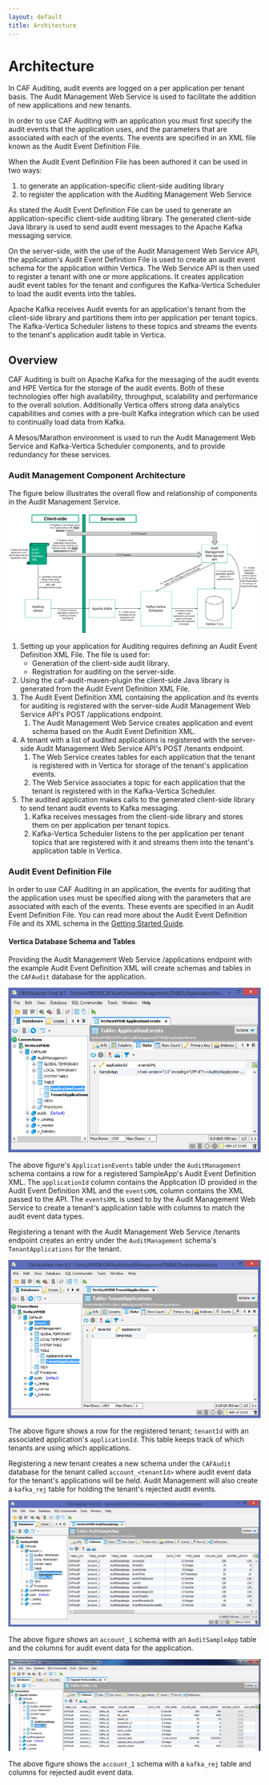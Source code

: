 ```yaml
---
layout: default
title: Architecture
---
```


# Architecture

In CAF Auditing, audit events are logged on a per application per tenant basis.  The Audit Management Web Service is used to facilitate the addition of new applications and new tenants.

In order to use CAF Auditing with an application you must first specify the audit events that the application uses, and the parameters that are associated with each of the events. The events are specified in an XML file known as the Audit Event Definition File.

When the Audit Event Definition File has been authored it can be used in two ways:

1. to generate an application-specific client-side auditing library
2. to register the application with the Auditing Management Web Service

As stated the Audit Event Definition File can be used to generate an application-specific client-side auditing library. The generated client-side Java library is used to send audit event messages to the Apache Kafka messaging service.

On the server-side, with the use of the Audit Management Web Service API, the application's Audit Event Definition File is used to create an audit event schema for the application within Vertica. The Web Service API is then used to register a tenant with one or more applications. It creates application audit event tables for the tenant and configures the Kafka-Vertica Scheduler to load the audit events into the tables.

Apache Kafka receives Audit events for an application's tenant from the client-side library and partitions them into per application per tenant topics. The Kafka-Vertica Scheduler listens to these topics and streams the events to the tenant's application audit table in Vertica.

## Overview

CAF Auditing is built on Apache Kafka for the messaging of the audit events and HPE Vertica for the storage of the audit events. Both of these technologies offer high availability, throughput, scalability and performance to the overall solution. Additionally Vertica offers strong data analytics capabilities and comes with a pre-built Kafka integration which can be used to continually load data from Kafka.

A Mesos/Marathon environment is used to run the Audit Management Web Service and Kafka-Vertica Scheduler components, and to provide redundancy for these services.

### Audit Management Component Architecture

The figure below illustrates the overall flow and relationship of components in the Audit Management Service.

![Architecture](images/AuditManagementArchitectureDraft.png)

1. Setting up your application for Auditing requires defining an Audit Event Definition XML File. The file is used for: 
	- Generation of the client-side audit library.
	- Registration for auditing on the server-side.
2. Using the caf-audit-maven-plugin the client-side Java library is generated from the Audit Event Definition XML File.
3. The Audit Event Definition XML containing the application and its events for auditing is registered with the server-side Audit Management Web Service API's POST /applications endpoint.
	1. The Audit Management Web Service creates application and event schema based on the Audit Event Definition XML.
4. A tenant with a list of audited applications is registered with the server-side Audit Management Web Service API's POST /tenants endpoint.
	1. The Web Service creates tables for each application that the tenant is registered with in Vertica for storage of the tenant's application events.
	2. The Web Service associates a topic for each application that the tenant is registered with in the Kafka-Vertica Scheduler.
5. The audited application makes calls to the generated client-side library to send tenant audit events to Kafka messaging.
	1. Kafka receives messages from the client-side library and stores them on per application per tenant topics.
	2. Kafka-Vertica Scheduler listens to the per application per tenant topics that are registered with it and streams them into the tenant's application table in Vertica.

### Audit Event Definition File

In order to use CAF Auditing in an application, the events for auditing that the application uses must be specified along with the parameters that are associated with each of the events. These events are specified in an Audit Event Definition File. You can read more about the Audit Event Definition File and its XML schema in the [Getting Started Guide](https://github.hpe.com/caf/caf-audit/blob/develop/docs/en-us/Getting-Started.md).

#### Vertica Database Schema and Tables

Providing the Audit Management Web Service /applications endpoint with the example Audit Event Definition XML will create schemas and tables in the `CAFAudit` database for the application.

![Audit Management Application Events Table With Sample Application](images/AuditManagementApplicationEventsWithSampleAppVertica.png)

The above figure's `ApplicationEvents` table under the `AuditManagement` schema contains a row for a registered SampleApp's Audit Event Definition XML. The `applicationId` column contains the Application ID provided in the Audit Event Definition XML and the `eventsXML` column contains the XML passed to the API. The `eventsXML` is used to by the Audit Management Web Service to create a tenant's application table with columns to match the audit event data types.

Registering a tenant with the Audit Management Web Service /tenants endpoint creates an entry under the `AuditManagement` schema's `TenantApplications` for the tenant.

![Audit Management Tenant Applications Table With Tenant ID](images/AuditManagementTenantApplicationsWithTenantApplication.png)

The above figure shows a row for the registered tenant; `tenantId` with an associated application's `applicationId`. This table keeps track of which tenants are using which applications.

Registering a new tenant creates a new schema under the `CAFAudit` database for the tenant called `account_<tenantId>` where audit event data for the tenant's applications will be held. Audit Management will also create a `kafka_rej` table for holding the tenant's rejected audit events.

![CAF Audit Account 1 Sample App Table Columns](images/account_1AuditSampleAppColumns.png)

The above figure shows an `account_1` schema with an `AuditSampleApp` table and the columns for audit event data for the application.

![CAF Audit Account 1 Kafka Reject Table Columns](images/account_1RejectTable.png)

The above figure shows the `account_1` schema with a `kafka_rej` table and columns for rejected audit event data.